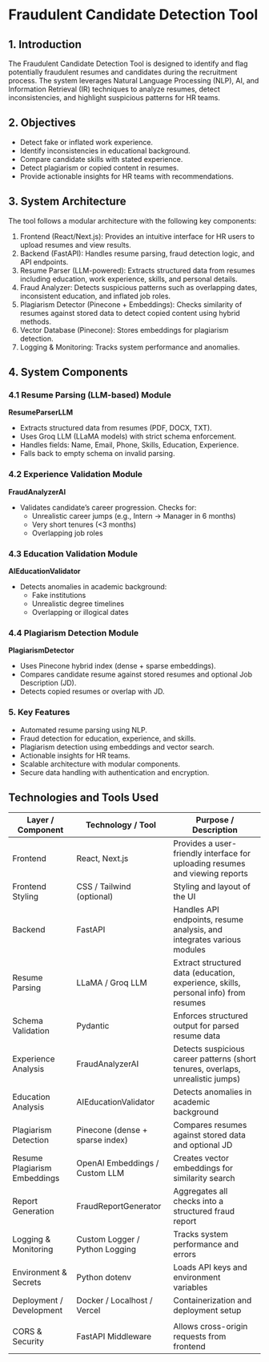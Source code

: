 # Fraudulent Candidate Detection Tool

## 1. Introduction
The Fraudulent Candidate Detection Tool is designed to identify and flag potentially fraudulent resumes and candidates during the recruitment process. The system leverages Natural Language Processing (NLP), AI, and Information Retrieval (IR) techniques to analyze resumes, detect inconsistencies, and highlight suspicious patterns for HR teams.

## 2. Objectives
- Detect fake or inflated work experience.
- Identify inconsistencies in educational background.
- Compare candidate skills with stated experience.
- Detect plagiarism or copied content in resumes.
- Provide actionable insights for HR teams with recommendations.

## 3. System Architecture
The tool follows a modular architecture with the following key components:

1. Frontend (React/Next.js): Provides an intuitive interface for HR users to upload resumes and view results.
2. Backend (FastAPI): Handles resume parsing, fraud detection logic, and API endpoints.
3. Resume Parser (LLM-powered): Extracts structured data from resumes including education, work experience, skills, and personal details.
4. Fraud Analyzer: Detects suspicious patterns such as overlapping dates, inconsistent education, and inflated job roles.
5. Plagiarism Detector (Pinecone + Embeddings): Checks similarity of resumes against stored data to detect copied content using hybrid methods.
6. Vector Database (Pinecone): Stores embeddings for plagiarism detection.
7. Logging & Monitoring: Tracks system performance and anomalies.

## 4. System Components

### 4.1 Resume Parsing (LLM-based) Module
**ResumeParserLLM**  
- Extracts structured data from resumes (PDF, DOCX, TXT).  
- Uses Groq LLM (LLaMA models) with strict schema enforcement.  
- Handles fields: Name, Email, Phone, Skills, Education, Experience.  
- Falls back to empty schema on invalid parsing.

### 4.2 Experience Validation Module
**FraudAnalyzerAI**  
- Validates candidate’s career progression. Checks for:  
  - Unrealistic career jumps (e.g., Intern → Manager in 6 months)  
  - Very short tenures (<3 months)  
  - Overlapping job roles  

### 4.3 Education Validation Module
**AIEducationValidator**  
- Detects anomalies in academic background:  
  - Fake institutions  
  - Unrealistic degree timelines  
  - Overlapping or illogical dates  

### 4.4 Plagiarism Detection Module
**PlagiarismDetector**  
- Uses Pinecone hybrid index (dense + sparse embeddings).  
- Compares candidate resume against stored resumes and optional Job Description (JD).  
- Detects copied resumes or overlap with JD.  

### 5. Key Features
- Automated resume parsing using NLP.  
- Fraud detection for education, experience, and skills.  
- Plagiarism detection using embeddings and vector search.  
- Actionable insights for HR teams.  
- Scalable architecture with modular components.  
- Secure data handling with authentication and encryption.


## Technologies and Tools Used

| Layer / Component                | Technology / Tool               | Purpose / Description                                                                 |
|---------------------------------|---------------------------------|-------------------------------------------------------------------------------------|
| Frontend                         | React, Next.js                  | Provides a user-friendly interface for uploading resumes and viewing reports         |
| Frontend Styling                  | CSS / Tailwind (optional)       | Styling and layout of the UI                                                       |
| Backend                          | FastAPI                         | Handles API endpoints, resume analysis, and integrates various modules             |
| Resume Parsing                    | LLaMA / Groq LLM                | Extract structured data (education, experience, skills, personal info) from resumes |
| Schema Validation                 | Pydantic                        | Enforces structured output for parsed resume data                                   |
| Experience Analysis               | FraudAnalyzerAI                 | Detects suspicious career patterns (short tenures, overlaps, unrealistic jumps)    |
| Education Analysis                | AIEducationValidator            | Detects anomalies in academic background                                           |
| Plagiarism Detection              | Pinecone (dense + sparse index) | Compares resumes against stored data and optional JD                                 |
| Resume Plagiarism Embeddings      | OpenAI Embeddings / Custom LLM  | Creates vector embeddings for similarity search                                     |
| Report Generation                 | FraudReportGenerator            | Aggregates all checks into a structured fraud report                                |
| Logging & Monitoring              | Custom Logger / Python Logging  | Tracks system performance and errors                                               |
| Environment & Secrets             | Python dotenv                   | Loads API keys and environment variables                                           |
| Deployment / Development          | Docker / Localhost / Vercel     | Containerization and deployment setup                                               |
                                                 |
| CORS & Security                   | FastAPI Middleware              | Allows cross-origin requests from frontend                                         |

